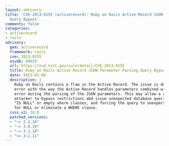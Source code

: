 ```yaml
---
layout: advisory
title: 'CVE-2013-0155 (activerecord): Ruby on Rails Active Record JSON Parameter Parsing
  Query Bypass'
comments: false
categories:
- activerecord
- rails
advisory:
  gem: activerecord
  framework: rails
  cve: 2013-0155
  osvdb: 89025
  url: https://nvd.nist.gov/vuln/detail/CVE-2013-0155
  title: Ruby on Rails Active Record JSON Parameter Parsing Query Bypass
  date: 2013-01-08
  description: |
    Ruby on Rails contains a flaw in the Active Record. The issue is due to an
    error with the way the Active Record handles parameters combined with an
    error during the parsing of the JSON parameters. This may allow a remote
    attacker to bypass restrictions abd issue unexpected database queries with
    "IS NULL" or empty where clauses, and forcing the query to unexpectedly check
    for NULL or eliminate a WHERE clause.
  cvss_v2: 10.0
  patched_versions:
  - "~> 2.3.16"
  - "~> 3.0.19"
  - "~> 3.1.10"
  - ">= 3.2.11"
---
```

